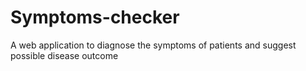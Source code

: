 # Symptoms-checker
A web application to diagnose the symptoms of patients and suggest possible disease outcome
